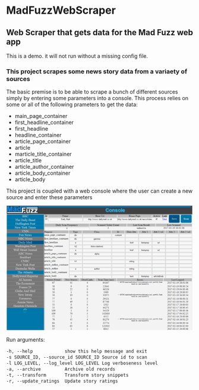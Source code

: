 # MadFuzzWebScraper
## Web Scraper that gets data for the Mad Fuzz web app

This is a demo. it will not run without a missing config file.

### This project scrapes some news story data from a variaety of sources

The basic premise is to be able to scrape a bunch of different sources simply by entering some parameters into a console. This process relies on some or all of the following prameters to get the data:

* main_page_container	
* first_headline_container	
* first_headline	
* headline_container	
* article_page_container	
* article
* marticle_title_container	
* article_title	
* article_author_container	
* article_body_container	
* article_body

This project is coupled with a web console where the user can create a new source and enter these parameters

![ScreenShot](https://github.com/genebarsukov/MadFuzzWebScraper/blob/develop/madfuzz_console_example.png)

Run arguments:
```
-h, --help            show this help message and exit
-s SOURCE_ID, --source_id SOURCE_ID Source id to scan
-l LOG_LEVEL, --log_level LOG_LEVEL Log verboseness level
-a, --archive         Archive old records
-t, --transform       Transform story snippets
-r, --update_ratings  Update story ratings
```
